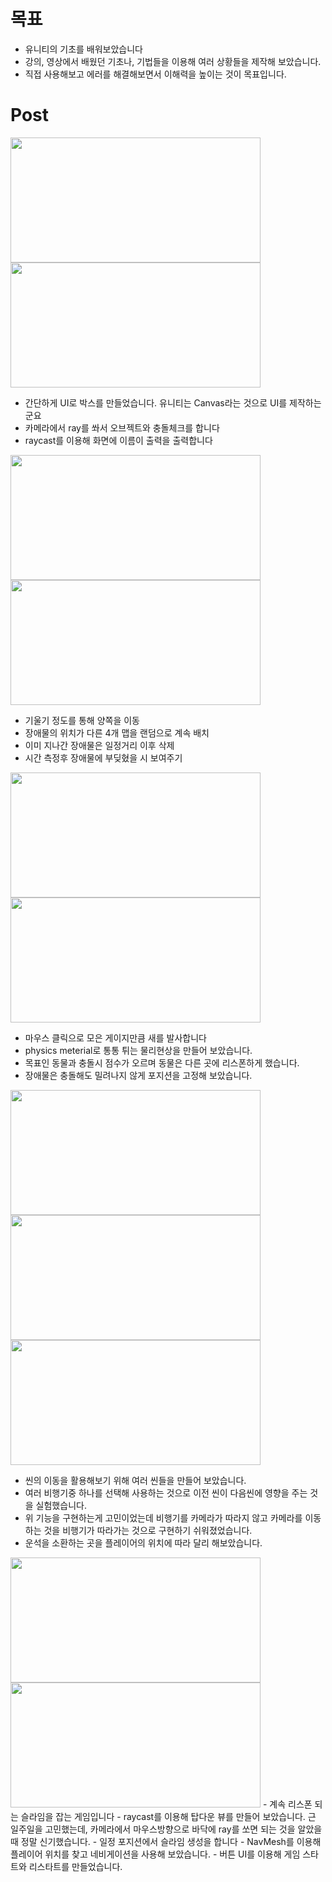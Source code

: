 
# 목표
- 유니티의 기초를 배워보았습니다
- 강의, 영상에서 배웠던 기초나, 기법들을 이용해 여러 상황들을 제작해 보았습니다.
- 직접 사용해보고 에러를 해결해보면서 이해력을 높이는 것이 목표입니다.


# Post

<img src="https://user-images.githubusercontent.com/59460871/151491462-30a8d618-ceeb-41a9-a0db-bfc12c699350.PNG"  width="400" height="200"/>
<img src="https://user-images.githubusercontent.com/59460871/158005518-599cf25b-cdb3-41f3-9fad-3745476d144b.PNG"  width="400" height="200"/>

- 간단하게 UI로 박스를 만들었습니다. 유니티는 Canvas라는 것으로 UI를 제작하는군요
- 카메라에서 ray를 쏴서 오브젝트와 충돌체크를 합니다
- raycast를 이용해 화면에 이름이 출력을 출력합니다

<img src="https://user-images.githubusercontent.com/59460871/153783096-0172596b-a86c-4075-b83c-bfa80304586d.PNG"  width="400" height="200"/>
<img src="https://user-images.githubusercontent.com/59460871/153783127-c8c149d9-c285-49d1-8355-c388f1ada086.PNG"  width="400" height="200"/>

- 기울기 정도를 통해 양쪽을 이동
- 장애물의 위치가 다른 4개 맵을 랜덤으로 계속 배치
- 이미 지나간 장애물은 일정거리 이후 삭제
- 시간 측정후 장애물에 부딪혔을 시 보여주기

<img src="https://user-images.githubusercontent.com/59460871/153793924-44cc90b0-1e45-4bdf-ba9c-2dc7f3befcc9.PNG"  width="400" height="200"/>
<img src="https://user-images.githubusercontent.com/59460871/153793966-3a282b7e-280b-4b20-ba2e-9e691fde415d.PNG"  width="400" height="200"/>

- 마우스 클릭으로 모은 게이지만큼 새를 발사합니다
- physics meterial로 통통 튀는 물리현상을 만들어 보았습니다.
- 목표인 동물과 충돌시 점수가 오르며 동물은 다른 곳에 리스폰하게 했습니다.
- 장애물은 충돌해도 밀려나지 않게 포지션을 고정해 보았습니다.

<img src="https://user-images.githubusercontent.com/59460871/153794747-d037b4bd-5d8e-47ce-a755-7162087357e3.PNG"  width="400" height="200"/>
<img src="https://user-images.githubusercontent.com/59460871/153794828-1391b7a4-ef17-4ce5-9436-679cdd40fe02.PNG"  width="400" height="200"/>
<img src="https://user-images.githubusercontent.com/59460871/158006036-237cde57-bb9a-46f0-a129-2a60d3e21e5b.PNG"  width="400" height="200"/>

- 씬의 이동을 활용해보기 위해 여러 씬들을 만들어 보았습니다.
- 여러 비행기중 하나를 선택해 사용하는 것으로 이전 씬이 다음씬에 영향을 주는 것을 실험했습니다.
- 위 기능을 구현하는게 고민이었는데 비행기를 카메라가 따라지 않고 카메라를 이동하는 것을 비행기가 따라가는 것으로 구현하기 쉬워졌었습니다.
- 운석을 소환하는 곳을 플레이어의 위치에 따라 달리 해보았습니다.

<img src="https://user-images.githubusercontent.com/59460871/157852936-1dd85001-9519-4055-b57f-60a3c930af3a.PNG"  width="400" height="200"/>
<img src="https://user-images.githubusercontent.com/59460871/158006263-379578a5-ba2a-4f01-b4b5-0422e90734ff.PNG"  width="400" height="200"/>
- 계속 리스폰 되는 슬라임을 잡는 게임입니다
- raycast를 이용해 탑다운 뷰를 만들어 보았습니다. 근 일주일을 고민했는데, 카메라에서 마우스방향으로 바닥에 ray를 쏘면 되는 것을 알았을 때 정말 신기했습니다.
- 일정 포지션에서 슬라임 생성을 합니다
- NavMesh를 이용해 플레이어 위치를 찾고 네비게이션을 사용해 보았습니다.
- 버튼 UI를 이용해 게임 스타트와 리스타트를 만들었습니다.




